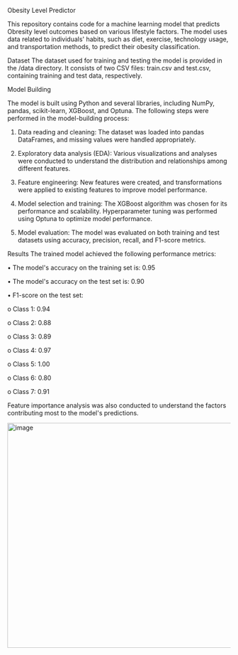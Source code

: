Obesity Level Predictor

This repository contains code for a machine learning model that predicts Obresity level outcomes based on various lifestyle factors. The model uses data related to individuals' habits, such as diet, exercise, technology usage, and transportation methods, to predict their obesity classification.

Dataset
The dataset used for training and testing the model is provided in the /data directory. It consists of two CSV files: train.csv and test.csv, containing training and test data, respectively.

Model Building

The model is built using Python and several libraries, including NumPy, pandas, scikit-learn, XGBoost, and Optuna. The following steps were performed in the model-building process:

1.	Data reading and cleaning: The dataset was loaded into pandas DataFrames, and missing values were handled appropriately.

2.	Exploratory data analysis (EDA): Various visualizations and analyses were conducted to understand the distribution and relationships among different features.

3.	Feature engineering: New features were created, and transformations were applied to existing features to improve model performance.

4.	Model selection and training: The XGBoost algorithm was chosen for its performance and scalability. Hyperparameter tuning was performed using Optuna to optimize model performance.

5.	Model evaluation: The model was evaluated on both training and test datasets using accuracy, precision, recall, and F1-score metrics.

Results
The trained model achieved the following performance metrics:

•	The model's accuracy on the training set is: 0.95

•	The model's accuracy on the test set is: 0.90

•	F1-score on the test set:

o	Class 1:  0.94 

o	Class 2:  0.88 

o	Class 3:  0.89

o	Class 4:  0.97

o	Class 5:  1.00

o	Class 6:  0.80

o	Class 7:  0.91

Feature importance analysis was also conducted to understand the factors contributing most to the model's predictions.

 <img width="506" alt="image" src="https://github.com/Nidadataexplorer/Obesity-risk-ML-Model/assets/165329225/a8bfaeb4-202b-41ff-a623-b6470dbaa782">




